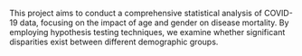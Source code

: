 This project aims to conduct a comprehensive statistical analysis of COVID-19 data, focusing on the impact of age and gender on disease mortality. By employing hypothesis testing techniques, we examine whether significant disparities exist between different demographic groups.
